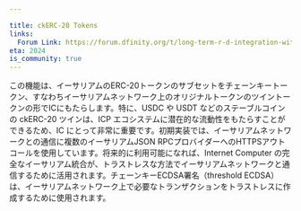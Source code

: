 ```yaml
---

title: ckERC-20 Tokens
links:
  Forum Link: https://forum.dfinity.org/t/long-term-r-d-integration-with-the-ethereum-network/9382
eta: 2024
is_community: true
---
```

この機能は、イーサリアムのERC-20トークンのサブセットをチェーンキートークン、すなわちイーサリアムネットワーク上のオリジナルトークンのツイントークンの形でICにもたらします。特に、USDC や USDT などのステーブルコインの ckERC-20 ツインは、ICP エコシステムに潜在的な流動性をもたらすことができるため、IC にとって非常に重要です。初期実装では、イーサリアムネットワークとの通信に複数のイーサリアムJSON RPCプロバイダーへのHTTPSアウトコールを使用しています。将来的に利用可能になれば、Internet Computer の完全なイーサリアム統合が、トラストレスな方法でイーサリアムネットワークと通信するために活用されます。チェーンキーECDSA署名（threshold ECDSA）は、イーサリアムネットワーク上で必要なトランザクションをトラストレスに作成するために使用されます。

<!---


This feature brings a subset of Ethereum's ERC-20 tokens over to the IC in the form of chain-key tokens, i.e., twin tokens of the original tokens on the Ethereum network. Particularly the ckERC-20 twins of stablecoins, such as USDC and USDT, are of tremendous importance to the IC due to the potential liquidity they can bring over to the ICP ecosystem. The initial implementation is done using HTTPS outcalls to multiple Ethereum JSON RPC providers for communication with the Ethereum network. Once available in the future, the full Ethereum integration of the Internet Computer will be leveraged for communicating with the Ethereum network in a trustless way. Chain-key ECDSA signing (threshold ECDSA) is used for trustlessly creating the required transactions on the Ethereum network.

-->

